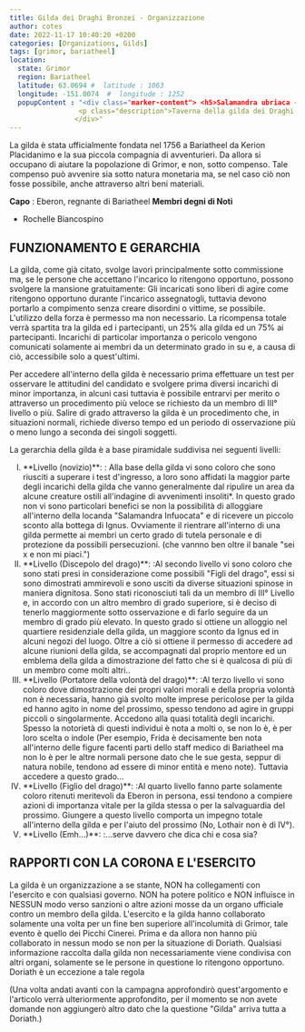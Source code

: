 ```yaml
---
title: Gilda dei Draghi Bronzei - Organizzazione
author: cotes
date: 2022-11-17 10:40:20 +0200
categories: [Organizations, Gilds]
tags: [grimor, bariatheel]
location:
  state: Grimor
  region: Bariatheel
  latitude: 63.0694 #  latitude : 1063
  longitude: -151.0074  #  longitude : 1252
  popupContent : "<div class="marker-content"> <h5>Salamandra ubriaca - Taverna </h5>
                 <p class="description">Taverna della gilda dei Draghi Bronzei, gestita da Killian e, quand'esso non è presente, Pherin. </p>
                </div>"
---
```


La gilda è stata ufficialmente fondata nel 1756 a Bariatheel da Kerion Placidanimo e la sua piccola compagnia di avventurieri. Da allora si occupano di aiutare la popolazione di Grimor, e non, sotto compenso. Tale compenso può avvenire sia sotto natura monetaria ma, se nel caso ciò non fosse possibile, anche attraverso altri beni materiali.


**Capo**
: Eberon, regnante di Bariatheel
**Membri degni di Noti**
- Rochelle Biancospino

FUNZIONAMENTO E GERARCHIA
-------------------------

La gilda, come già citato, svolge lavori principalmente sotto commissione ma, se le persone che accettano l'incarico lo ritengono opportuno, possono svolgere la mansione gratuitamente: Gli incaricati sono liberi di agire come ritengono opportuno durante l'incarico assegnatogli, tuttavia devono portarlo a compimento senza creare disordini o vittime, se possibile. L'utilizzo della forza è permesso ma non necessario. La ricompensa totale verrà spartita tra la gilda ed i partecipanti, un 25% alla gilda ed un 75% ai partecipanti. Incarichi di particolar importanza o pericolo vengono comunicati solamente ai membri da un determinato grado in su e, a causa di ciò, accessibile solo a quest'ultimi.
 
Per accedere all'interno della gilda è necessario prima effettuare un test per osservare le attitudini del candidato e svolgere prima diversi incarichi di minor importanza, in alcuni casi tuttavia è possibile entrarvi per merito o attraverso un procedimento più veloce se richiesto da un membro di III° livello o più. Salire di grado attraverso la gilda è un procedimento che, in situazioni normali, richiede diverso tempo ed un periodo di osservazione più o meno lungo a seconda dei singoli soggetti.
 
La gerarchia della gilda è a base piramidale suddivisa nei seguenti livelli:

<ol type="I">
    <li>**Livello (novizio)**:
    : Alla base della gilda vi sono coloro che sono riusciti a superare i test d'ingresso, a loro sono affidati la maggior parte degli incarichi della gilda che vanno generalmente dal ripulire un area da alcune creature ostili all'indagine di avvenimenti insoliti*. In questo grado non vi sono particolari benefici se non la possibilità di alloggiare all'interno della locanda "Salamandra Infuocata" e di ricevere un piccolo sconto alla bottega di Ignus. Ovviamente il rientrare all'interno di una gilda permette ai membri un certo grado di tutela personale e di protezione da possibili persecuzioni. (che vannno ben oltre il banale "sei x e non mi piaci.")</li>
    <li>**Livello (Discepolo del drago)**:
    :Al secondo livello vi sono coloro che sono stati presi in considerazione come possibili "Figli del drago", essi si sono dimostrati ammirevoli e sono usciti da diverse situazioni spinose in maniera dignitosa. Sono stati riconosciuti tali da un membro di III° Livello e, in accordo con un altro membro di grado superiore, si è deciso di tenerlo maggiormente sotto osservazione e di farlo seguire da un membro di grado più elevato. In questo grado si ottiene un alloggio nel quartiere residenziale della gilda, un maggiore sconto da Ignus ed in alcuni negozi del luogo. Oltre a ciò si ottiene il permesso di accedere ad alcune riunioni della gilda, se accompagnati dal proprio mentore ed un emblema della gilda a dimostrazione del fatto che si è qualcosa di più di un membro come molti altri..</li>
    <li>**Livello (Portatore della volontà del drago)**: 
    :Al terzo livello vi sono coloro dove dimostrazione dei propri valori morali e della propria volontà non è necessaria, hanno già svolto molte imprese pericolose per la gilda ed hanno agito in nome del prossimo, spesso tendono ad agire in gruppi piccoli o singolarmente. Accedono alla quasi totalità degli incarichi. Spesso la notorietà di questi individui è nota a molti o, se non lo è, è per loro scelta o indole (Per esempio, Frida è decisamente ben nota all'interno delle figure facenti parti dello staff medico di Bariatheel ma non lo è per le altre normali persone dato che le sue gesta, seppur di natura nobile, tendono ad essere di minor entità e meno note). Tuttavia accedere a questo grado...</li>
    <li>**Livello (Figlio del drago)**: 
    :Al quarto livello fanno parte solamente coloro ritenuti meritevoli da Eberon in persona, essi tendono a compiere azioni di importanza vitale per la gilda stessa o per la salvaguardia del prossimo. Giungere a questo livello comporta un impegno totale all'interno della gilda e per l'aiuto del prossimo (No, Lothair non è di IV°).</li>
    <li>**Livello (Emh...)**: 
    :...serve davvero che dica chi e cosa sia?</li>
</ol>

RAPPORTI CON LA CORONA E L'ESERCITO
-----------------------------------

La gilda è un organizzazione a se stante, NON ha collegamenti con l'esercito e con qualsiasi governo. NON ha potere politico e NON influisce in NESSUN modo verso sanzioni o altre azioni mosse da un organo ufficiale contro un membro della gilda. L'esercito e la gilda hanno collaborato solamente una volta per un fine ben superiore all'incolumità di Grimor, tale evento è quello dei Picchi Cinerei. Prima e da allora non hanno più collaborato in nessun modo se non per la situazione di Doriath. Qualsiasi informazione raccolta dalla gilda non necessariamente viene condivisa con altri organi, solamente se le persone in questione lo ritengono opportuno. Doriath è un eccezione a tale regola
 
(Una volta andati avanti con la campagna approfondirò quest'argomento e l'articolo verrà ulteriormente approfondito, per il momento se non avete domande non aggiungerò altro dato che la questione "Gilda" arriva tutta a Doriath.)

